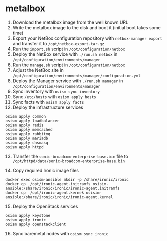 # metalbox

1. Download the metalbox image from the well known URL
2. Write the metalbox image to the disk and boot it (initial boot takes some time)
3. Export your NetBox configuration repository with `netbox-manager export`
   and transfer it to `/opt/netbox-export.tar.gz`
4. Run the `import.sh` script in `/opt/configuration/netbox`
5. Deploy the NetBox service with `./run.sh netbox` in `/opt/configuration/environments/manager`
6. Run the `manage.sh` script in `/opt/configuration/netbox`
7. Adjust the NetBox site in `/opt/configuration/environments/manager/configuration.yml`
8. Deploy the Manager service with `./run.sh manager` in `/opt/configuration/environments/manager`
9. Sync inventory with `osism sync inventory`
10. Sync `/etc/hosts` with `osism apply hosts`
11. Sync facts with `osism apply facts`
12. Deploy the infrastructure services

   ```
   osism apply common
   osism apply loadbalancer
   osism apply redis
   osism apply memcached
   osism apply rabbitmq
   osism apply mariadb
   osism apply dnsmasq
   osism apply httpd
   ```

13. Transfer the `sonic-broadcom-enterprise-base.bin` file to
    `/opt/httpd/data/sonic-broadcom-enterprise-base.bin`

14. Copy required Ironic image files

   ```
   docker exec osism-ansible mkdir -p /share/ironic/ironic
   docker cp  /opt/ironic-agent.initramfs osisim-ansible:/share/ironic/ironic/ironic-agent.initramfs
   docker cp  /opt/ironic-agent.kernek osisim-ansible:/share/ironic/ironic/ironic-agent.kernel
   ```

15. Deploy the OpenStack services

   ```
   osism apply keystone
   osism apply ironic
   osism apply openstackclient
   ```

16. Sync baremetal nodes with `osism sync ironic`
